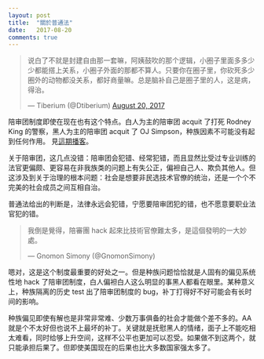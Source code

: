 ```yaml
---
layout: post
title:  "關於普通法"
date:   2017-08-20
comments: true
---
```


<blockquote class="twitter-tweet" data-lang="en"><p lang="zh" dir="ltr">说白了不就是封建自由那一套嘛，阿姨鼓吹的那个逻辑，小圈子里面多多少少都能搭上关系，小圈子外面的那都不算人。只要你在圈子里，你砍死多少圈外的动物都没关系，都好商量嘛。总是脑补自己是圈子里的人，这是病，得治。</p>&mdash; Tiberium (@Dtiberium) <a href="https://twitter.com/Dtiberium/status/899111358125318144?ref_src=twsrc%5Etfw">August 20, 2017</a></blockquote> <script async src="https://platform.twitter.com/widgets.js" charset="utf-8"></script> 

陪审团制度即使在现在也有这个特点。白人为主的陪审团 acquit 了打死 Rodney King 的警察，黑人为主的陪审团 acquit 了 OJ Simpson，种族因素不可能没有起到任何作用。 見[這期播客](https://castro.fm/episode/cOtu2b)。

关于陪审团，这几点没错：陪审团会犯错、经常犯错，而且显然比受过专业训练的法官更偏颇、更容易在非我族类的问题上有失公正，偏袒自己人、欺负其他人。但这涉及到关于治理的根本问题：社会是想要非民选技术官僚的统治，还是一个个不完美的社会成员之间互相自治。

普通法给出的判断是，法律永远会犯错，宁愿要陪审团犯的错，也不愿意要职业法官犯的错。

>  我倒是覺得，陪審團 hack 起來比技術官僚難太多，是這個發明的一大妙處。
> 
> &mdash; Gnomon Simony (@GnomonSimony) 

嗯对，这是这个制度最重要的好处之一。但是种族问题恰恰就是人固有的偏见系统性地 hack 了陪审团制度，白人偏袒白人这么明显的事黑人都看在眼里。某种意义上，种族隔离的历史 test 出了陪审团制度的 bug，补丁打得好不好可能会有长时间的影响。

种族偏见即使有解也是非常非常难、少数万事俱备的社会才能做个差不多的。AA 就是个不太好但也说不上最坏的补丁。关键就是抚慰黑人的情绪，面子上不能吃相太难看，同时给够上升空间，这样不公平也更加可以忍受。如果做不到这两个，就只能承担后果了。但即使美国现在的后果也比大多数国家强太多了。

